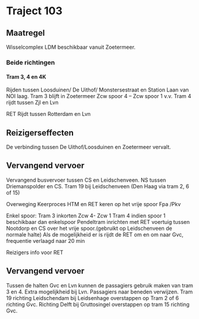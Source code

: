 # Traject 103
## Maatregel
Wisselcomplex LDM beschikbaar vanuit Zoetermeer.

### Beide richtingen

#### Tram 3, 4 en 4K
Rijden tussen Loosduinen/ De Uithof/ Monstersestraat en Station Laan van NOI laag.
Tram 3 blijft in Zoetermeer Zcw spoor 4 – Zcw spoor 1 v.v.
Tram 4 rijdt tussen Zjl en Lvn

RET
Rijdt tussen Rotterdam en Lvn

## Reizigerseffecten
De verbinding tussen De Uithof/Loosduinen en Zoetermeer vervalt.

## Vervangend vervoer
Vervangend busvervoer tussen CS en Leidschenveen.
NS tussen Driemanspolder en CS.
Tram 19 bij Leidschenveen (Den Haag via tram 2, 6 of 15)

Overweging
Keerproces HTM en RET keren op het vrije spoor Fpa /Pkv

Enkel spoor:
Tram 3 inkorten Zcw 4- Zcw 1
Tram 4 indien spoor 1 beschikbaar dan enkelspoor
Pendeltram inrichten met RET voertuig tussen Nootdorp en CS over het vrije spoor.(gebruikt op Leidschenveen de normale halte)
Als de mogelijkheid er is rijdt de RET om en om naar Gvc, frequentie verlaagd naar 20 min

Reizigers info voor RET

## Vervangend vervoer
Tussen de halten Gvc en Lvn kunnen de passagiers gebruik maken van tram 3 en 4.
Extra mogelijkheid bij Lvn.
Passagiers naar beneden verwijzen.
Tram 19 richting Leidschendam bij Leidsenhage overstappen op Tram 2 of 6 richting Gvc.
Richting Delft bij Gruttosingel overstappen op tram 15 richting Gvc.
